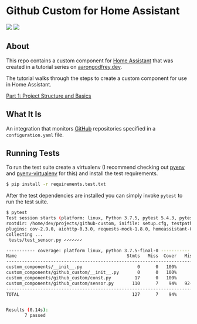 # Github Custom for Home Assistant

[![](https://img.shields.io/github/license/boralyl/github-custom-component-tutorial?style=for-the-badge)](LICENSE)
[![](https://img.shields.io/github/workflow/status/boralyl/github-custom-component-tutorial/Python%20package?style=for-the-badge)](https://github.com/coichedid/coichedid-custom-component/actions)

## About

This repo contains a custom component for [Home Assistant](https://www.home-assistant.io) that was created in a tutorial series
on [aarongodfrey.dev](https://aarongodfrey.dev/home%20automation/building_a_home_assistant_custom_component_part_1/).

The tutorial walks through the steps to create a custom component for use in Home Assistant.

[Part 1: Project Structure and Basics](https://aarongodfrey.dev/home%20automation/building_a_home_assistant_custom_component_part_1/)

## What It Is

An integration that monitors [GitHub](https://github.com/) repositories specified in a `configuration.yaml` file.

## Running Tests

To run the test suite create a virtualenv (I recommend checking out [pyenv](https://github.com/pyenv/pyenv) and [pyenv-virtualenv](https://github.com/pyenv/pyenv-virtualenv) for this) and install the test requirements.

```bash
$ pip install -r requirements.test.txt
```

After the test dependencies are installed you can simply invoke `pytest` to run
the test suite.

```bash
$ pytest
Test session starts (platform: linux, Python 3.7.5, pytest 5.4.3, pytest-sugar 0.9.3)
rootdir: /home/dev/projects/github-custom, inifile: setup.cfg, testpaths: tests
plugins: cov-2.9.0, aiohttp-0.3.0, requests-mock-1.8.0, homeassistant-0.1.1, timeout-1.3.4, sugar-0.9.3
collecting ...
 tests/test_sensor.py ✓✓✓✓✓✓✓                                                                                                                                                  100% ██████████

----------- coverage: platform linux, python 3.7.5-final-0 -----------
Name                                          Stmts   Miss  Cover   Missing
---------------------------------------------------------------------------
custom_components/__init__.py                     0      0   100%
custom_components/github_custom/__init__.py       0      0   100%
custom_components/github_custom/const.py         17      0   100%
custom_components/github_custom/sensor.py       110      7    94%   92-95, 113, 118, 127
---------------------------------------------------------------------------
TOTAL                                           127      7    94%


Results (0.14s):
       7 passed
```